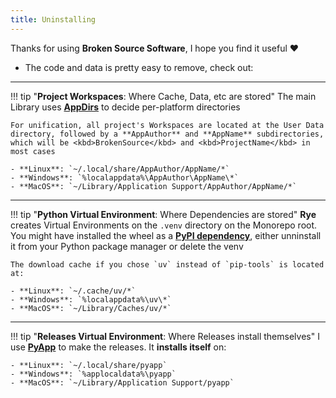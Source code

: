 ```yaml
---
title: Uninstalling
---
```


Thanks for using **Broken Source Software**, I hope you find it useful ❤️

- The code and data is pretty easy to remove, check out:

<hr>

!!! tip "**Project Workspaces**: Where Cache, Data, etc are stored"
    The main Library uses [**AppDirs**](https://pypi.org/project/appdirs) to decide per-platform directories

    For unification, all project's Workspaces are located at the User Data directory, followed by a **AppAuthor** and **AppName** subdirectories, which will be <kbd>BrokenSource</kbd> and <kbd>ProjectName</kbd> in most cases

    - **Linux**: `~/.local/share/AppAuthor/AppName/*`
    - **Windows**: `%localappdata%\AppAuthor\AppName\*`
    - **MacOS**: `~/Library/Application Support/AppAuthor/AppName/*`

<hr>

!!! tip "**Python Virtual Environment**: Where Dependencies are stored"
    **Rye** creates Virtual Environments on the `.venv` directory on the Monorepo root. You might have installed the wheel as a [**PyPI dependency**](https://pypi.org/project/broken-source/), either unninstall it from your Python package manager or delete the venv

    The download cache if you chose `uv` instead of `pip-tools` is located at:

    - **Linux**: `~/.cache/uv/*`
    - **Windows**: `%localappdata%\uv\*`
    - **MacOS**: `~/Library/Caches/uv/*`

<hr>

!!! tip "**Releases Virtual Environment**: Where Releases install themselves"
    I use [**PyApp**](https://github.com/ofek/pyapp) to make the releases. It **installs itself** on:

    - **Linux**: `~/.local/share/pyapp`
    - **Windows**: `%applocaldata%\pyapp`
    - **MacOS**: `~/Library/Application Support/pyapp`
